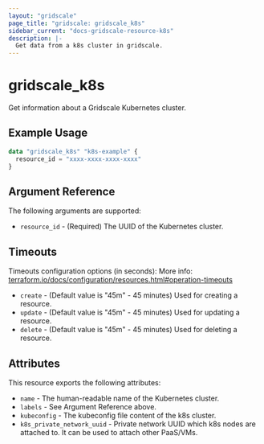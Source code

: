 ```yaml
---
layout: "gridscale"
page_title: "gridscale: gridscale_k8s"
sidebar_current: "docs-gridscale-resource-k8s"
description: |-
  Get data from a k8s cluster in gridscale.
---
```


# gridscale_k8s


Get information about a Gridscale Kubernetes cluster.

## Example Usage

```terraform
data "gridscale_k8s" "k8s-example" {
  resource_id = "xxxx-xxxx-xxxx-xxxx"
}
```

## Argument Reference

The following arguments are supported:

* `resource_id` - (Required) The UUID of the Kubernetes cluster.

## Timeouts

Timeouts configuration options (in seconds):
More info: [terraform.io/docs/configuration/resources.html#operation-timeouts](https://www.terraform.io/docs/configuration/resources.html#operation-timeouts)

* `create` - (Default value is "45m" - 45 minutes) Used for creating a resource.
* `update` - (Default value is "45m" - 45 minutes) Used for updating a resource.
* `delete` - (Default value is "45m" - 45 minutes) Used for deleting a resource.

## Attributes

This resource exports the following attributes:

* `name` - The human-readable name of the Kubernetes cluster.
* `labels` - See Argument Reference above.
* `kubeconfig` - The kubeconfig file content of the k8s cluster.
* `k8s_private_network_uuid` - Private network UUID which k8s nodes are attached to. It can be used to attach other PaaS/VMs.
